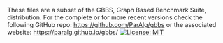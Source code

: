 These files are a subset of the GBBS, Graph Based Benchmark Suite, distribution.
For the complete or for more recent versions check the following GitHub repo:
https://github.com/ParAlg/gbbs
or the associated website:
https://paralg.github.io/gbbs/
[![License: MIT](https://img.shields.io/badge/License-MIT-yellow.svg)](https://opensource.org/licenses/MIT)

